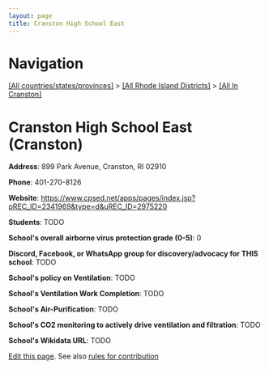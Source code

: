 ```yaml
---
layout: page
title: Cranston High School East
---
```

# Navigation

[[All countries/states/provinces]](../../..) > [[All Rhode Island Districts]](../..) > [[All In Cranston]](..)

# Cranston High School East (Cranston)

**Address**: 899 Park Avenue, Cranston, RI 02910

**Phone**: 401-270-8126

**Website**: <https://www.cpsed.net/apps/pages/index.jsp?pREC_ID=2341969&type=d&uREC_ID=2975220>

**Students**: TODO

**School's overall airborne virus protection grade (0-5)**: 0

**Discord, Facebook, or WhatsApp group for discovery/advocacy for THIS school**: TODO

**School's policy on Ventilation**: TODO

**School's Ventilation Work Completion**: TODO

**School's Air-Purification**: TODO

**School's CO2 monitoring to actively drive ventilation and filtration**: TODO

**School's Wikidata URL**: TODO


[Edit this page](https://github.com/ventilate-schools/RI/edit/main/./Cranston/Cranston_High_School_East.md). See also [rules for contribution](../../../contribution-rules/)